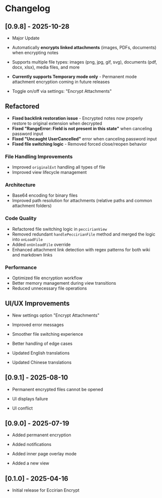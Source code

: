 # Changelog


## [0.9.8] - 2025-10-28

- Major Update

- Automatically **encrypts linked attachments** (images, PDFs, documents) when encrypting notes
- Supports multiple file types: images (png, jpg, gif, svg), documents (pdf, docx, xlsx), media files, and more
- **Currently supports Temporary mode only** - Permanent mode attachment encryption coming in future releases
- Toggle on/off via settings: "Encrypt Attachments"


## Refactored

- **Fixed backlink restoration issue** - Encrypted notes now properly restore to original extension when decrypted
- **Fixed "RangeError: Field is not present in this state"** when canceling password input
- **Fixed "Uncaught UserCancelled"** error when canceling password input
- **Fixed file switching logic** - Removed forced close/reopen behavior

### File Handling Improvements
- Improved `originalExt` handling all types of file 
- Improved view lifecycle management

### Architecture
- Base64 encoding for binary files
- Improved path resolution for attachments (relative paths and common attachment folders)

### Code Quality
- Refactored file switching logic in `peccirianView`
- Removed redundant `handlePeccirianFile` method and merged the logic into `onLoadFile`
- Added `onUnloadFile` override
- Enhanced attachment link detection with regex patterns for both wiki and markdown links

### Performance
- Optimized file encryption workflow
- Better memory management during view transitions
- Reduced unnecessary file operations

## UI/UX Improvements
- New settings option "Encrypt Attachments"
- Improved error messages
- Smoother file switching experience
- Better handling of edge cases

- Updated English translations
- Updated Chinese translations


## [0.9.1] - 2025-08-10

- Permanent encrypted files cannot be opened

- UI displays failure

- UI conflict


## [0.9.0] - 2025-07-19

- Added permanent encryption

- Added notifications

- Added inner page overlay mode

- Added a new view



## [0.1.0] - 2025-04-16

- Initial release for Eccirian Encrypt

